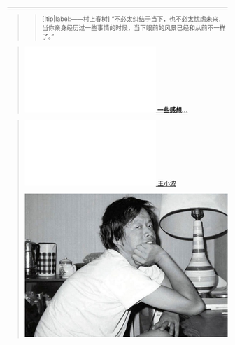 <span id="busuanzi_container_site_pv" style='display:none'>
    <embed src="/_media/访问量.svg" type="image/svg+xml" /> 本站总访问量：<span id="busuanzi_value_site_pv"></span> 次
</span>
<span id="busuanzi_container_site_uv" style='display:none'>
    | <embed src="/_media/访客足迹.svg" type="image/svg+xml" /> 本站总访客数：<span id="busuanzi_value_site_uv"></span> 人
</span>

---

> > [!tip|label:——村上春树]
> “不必太纠结于当下，也不必太忧虑未来，当你亲身经历过一些事情的时候，当下眼前的风景已经和从前不一样了。”

> **[<embed src="/_media/文章-写感想.svg" type="image/svg+xml" /> 一些感想...](/感想/)**



> [<embed src="/_media/文学.svg" type="image/svg+xml" /> 王小波](/王小波/)
>
> ![王小波](image/王小波-16537270229511.jpg ":size=50%")





